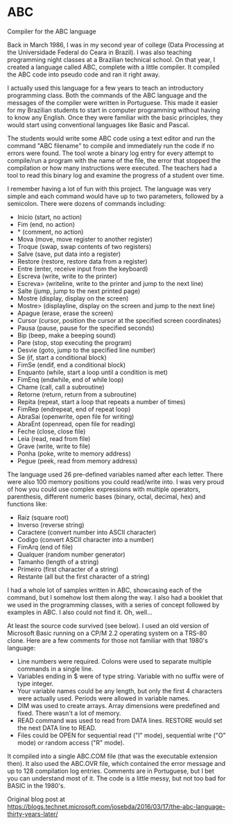 # ABC
Compiler for the ABC language

Back in March 1986, I was in my second year of college (Data Processing at the Universidade Federal do Ceara in Brazil). I was also teaching programming night classes at a Brazilian technical school. On that year, I created a language called ABC, complete with a little compiler. It compiled the ABC code into pseudo code and ran it right away.

I actually used this language for a few years to teach an introductory programming class. Both the commands of the ABC language and the messages of the compiler were written in Portuguese. This made it easier for my Brazilian students to start in computer programming without having to know any English. Once they were familiar with the basic principles, they would start using conventional languages like Basic and Pascal.

The students would write some ABC code using a text editor and run the command "ABC filename" to compile and immediately run the code if no errors were found. The tool wrote a binary log entry for every attempt to compile/run a program with the name of the file, the error that stopped the compilation or how many instructions were executed. The teachers had a tool to read this binary log and examine the progress of a student over time.

I remember having a lot of fun with this project. The language was very simple and each command would have up to two parameters, followed by a semicolon. There were dozens of commands including:

* Inicio (start, no action)
* Fim (end, no action)
* \* (comment, no action)
* Mova (move, move register to another register)
* Troque (swap, swap contents of two registers)
* Salve (save, put data into a register)
* Restore (restore, restore data from a register)
* Entre (enter, receive input from the keyboard)
* Escreva (write, write to the printer)
* Escreva> (writeline, write to the printer and jump to the next line)
* Salte (jump, jump to the next printed page)
* Mostre (display, display on the screen)
* Mostre> (displayline, display on the screen and jump to the next line)
* Apague (erase, erase the screen)
* Cursor (cursor, position the cursor at the specified screen coordinates)
* Pausa (pause, pause for the specified seconds)
* Bip (beep, make a beeping sound)
* Pare (stop, stop executing the program)
* Desvie (goto, jump to the specified line number)
* Se (if, start a conditional block)
* FimSe (endif, end a conditional block)
* Enquanto (while, start a loop until a condition is met)
* FimEnq (endwhile, end of while loop)
* Chame (call, call a subroutine)
* Retorne (return, return from a subroutine)
* Repita (repeat, start a loop that repeats a number of times)
* FimRep (endrepeat, end of repeat loop)
* AbraSai (openwrite, open file for writing)
* AbraEnt (openread, open file for reading)
* Feche (close, close file)
* Leia (read, read from file)
* Grave (write, write to file)
* Ponha (poke, write to memory address)
* Pegue (peek, read from memory address)

The language used 26 pre-defined variables named after each letter. There were also 100 memory positions you could read/write into. I was very proud of how you could use complex expressions with multiple operators, parenthesis, different numeric bases (binary, octal, decimal, hex) and functions like:

* Raiz (square root)
* Inverso (reverse string)
* Caractere (convert number into ASCII character)
* Codigo (convert ASCII character into a number)
* FimArq (end of file)
* Qualquer (random number generator)
* Tamanho (length of a string)
* Primeiro (first character of a string)
* Restante (all but the first character of a string)

I had a whole lot of samples written in ABC, showcasing each of the command, but I somehow lost them along the way. I also had a booklet that we used in the programming classes, with a series of concept followed by examples in ABC. I also could not find it. Oh, well...

At least the source code survived (see below). I used an old version of Microsoft Basic running on a CP/M 2.2 operating system on a TRS-80 clone. Here are a few comments for those not familiar with that 1980's language:

* Line numbers were required. Colons were used to separate multiple commands in a single line.
* Variables ending in $ were of type string. Variable with no suffix were of type integer.
* Your variable names could be any length, but only the first 4 characters were actually used. Periods were allowed in variable names.
* DIM was used to create arrays. Array dimensions were predefined and fixed. There wasn't a lot of memory.
* READ command was used to read from DATA lines. RESTORE would set the next DATA line to READ.
* Files could be OPEN for sequential read ("I" mode), sequential write ("O" mode) or random access ("R" mode).

It compiled into a single ABC.COM file (that was the executable extension then). It also used the ABC.OVR file, which contained the error message and up to 128 compilation log entries. Comments are in Portuguese, but I bet you can understand most of it. The code is a little messy, but not too bad for BASIC in the 1980's.

Original blog post at
https://blogs.technet.microsoft.com/josebda/2016/03/17/the-abc-language-thirty-years-later/
